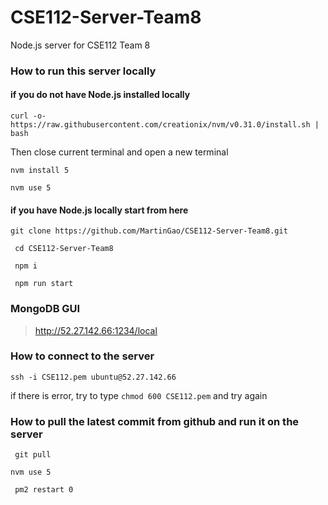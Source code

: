 # CSE112-Server-Team8
Node.js server for CSE112 Team 8


### How to run this server locally

#### if you do not have Node.js installed locally
` curl -o- https://raw.githubusercontent.com/creationix/nvm/v0.31.0/install.sh | bash `

Then close current terminal and open a new terminal 

` nvm install 5 `

` nvm use 5 `

#### if you have Node.js locally start from here

` git clone https://github.com/MartinGao/CSE112-Server-Team8.git `

` cd CSE112-Server-Team8`

` npm i`

` npm run start`


### MongoDB GUI
> http://52.27.142.66:1234/local


### How to connect to the server
` ssh -i CSE112.pem ubuntu@52.27.142.66 `

if there is error, try to type `chmod 600 CSE112.pem` and try again

### How to pull the latest commit from github and run it on the server
` git pull`

` nvm use 5 `

` pm2 restart 0`


